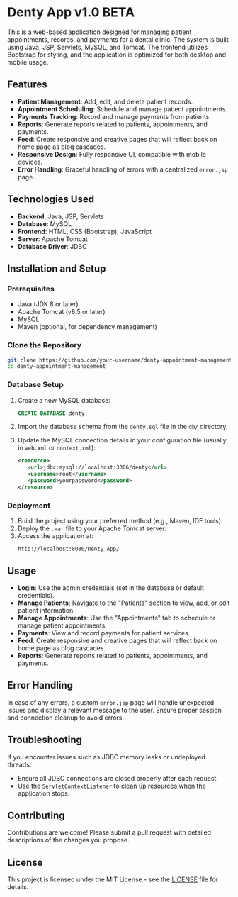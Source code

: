# Denty App v1.0 BETA

This is a web-based application designed for managing patient appointments, records, and payments for a dental clinic. The system is built using Java, JSP, Servlets, MySQL, and Tomcat. The frontend utilizes Bootstrap for styling, and the application is optimized for both desktop and mobile usage.

## Features

- **Patient Management**: Add, edit, and delete patient records.
- **Appointment Scheduling**: Schedule and manage patient appointments.
- **Payments Tracking**: Record and manage payments from patients.
- **Reports**: Generate reports related to patients, appointments, and payments.
- **Feed**: Create responsive and creative pages that will reflect back on home page as blog cascades.
- **Responsive Design**: Fully responsive UI, compatible with mobile devices.
- **Error Handling**: Graceful handling of errors with a centralized `error.jsp` page.

## Technologies Used

- **Backend**: Java, JSP, Servlets
- **Database**: MySQL
- **Frontend**: HTML, CSS (Bootstrap), JavaScript
- **Server**: Apache Tomcat
- **Database Driver**: JDBC

## Installation and Setup

### Prerequisites

- Java (JDK 8 or later)
- Apache Tomcat (v8.5 or later)
- MySQL
- Maven (optional, for dependency management)

### Clone the Repository

```bash
git clone https://github.com/your-username/denty-appointment-management.git
cd denty-appointment-management
```

### Database Setup

1. Create a new MySQL database:
   ```sql
   CREATE DATABASE denty;
   ```
2. Import the database schema from the `denty.sql` file in the `db/` directory.

3. Update the MySQL connection details in your configuration file (usually in `web.xml` or `context.xml`):
   ```xml
   <resource>
      <url>jdbc:mysql://localhost:3306/denty</url>
      <username>root</username>
      <password>yourpassword</password>
   </resource>
   ```

### Deployment

1. Build the project using your preferred method (e.g., Maven, IDE tools).
2. Deploy the `.war` file to your Apache Tomcat server.
3. Access the application at:
   ```
   http://localhost:8080/Denty_App/
   ```

## Usage

- **Login**: Use the admin credentials (set in the database or default credentials).
- **Manage Patients**: Navigate to the "Patients" section to view, add, or edit patient information.
- **Manage Appointments**: Use the "Appointments" tab to schedule or manage patient appointments.
- **Payments**: View and record payments for patient services.
- **Feed**: Create responsive and creative pages that will reflect back on home page as blog cascades.
- **Reports**: Generate reports related to patients, appointments, and payments.
  
## Error Handling

In case of any errors, a custom `error.jsp` page will handle unexpected issues and display a relevant message to the user. Ensure proper session and connection cleanup to avoid errors.

## Troubleshooting

If you encounter issues such as JDBC memory leaks or undeployed threads:
- Ensure all JDBC connections are closed properly after each request.
- Use the `ServletContextListener` to clean up resources when the application stops.

## Contributing

Contributions are welcome! Please submit a pull request with detailed descriptions of the changes you propose.

## License

This project is licensed under the MIT License - see the [LICENSE](LICENSE) file for details.
